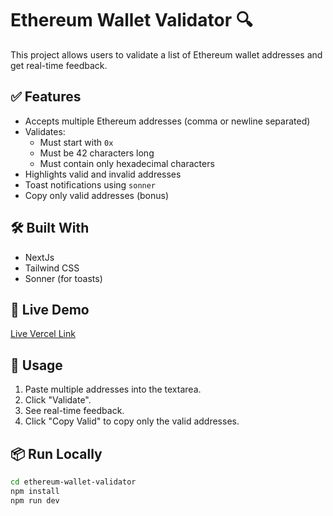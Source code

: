 # Ethereum Wallet Validator 🔍

This project allows users to validate a list of Ethereum wallet addresses and get real-time feedback.

## ✅ Features

- Accepts multiple Ethereum addresses (comma or newline separated)
- Validates:
  - Must start with `0x`
  - Must be 42 characters long
  - Must contain only hexadecimal characters
- Highlights valid and invalid addresses
- Toast notifications using `sonner`
- Copy only valid addresses (bonus)

## 🛠️ Built With

- NextJs
- Tailwind CSS
- Sonner (for toasts)

## 🚀 Live Demo

[Live Vercel Link](https://ethwalletvalidator.vercel.app/)

## 🧪 Usage

1. Paste multiple addresses into the textarea.
2. Click "Validate".
3. See real-time feedback.
4. Click "Copy Valid" to copy only the valid addresses.

## 📦 Run Locally

```bash
cd ethereum-wallet-validator
npm install
npm run dev
